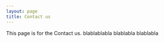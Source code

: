 ```yaml
---
layout: page
title: Contact us
---
```


This page is for the Contact us.
blablablabla
blablabla
blablabla
